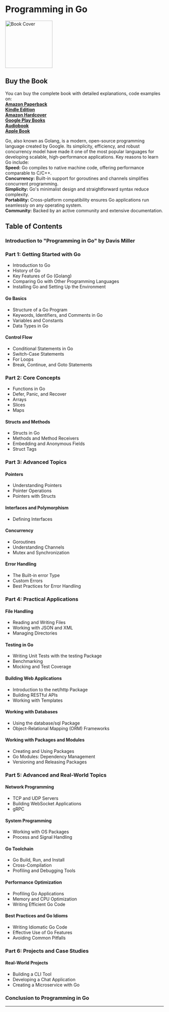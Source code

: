 # Programming in Go

<img src="https://is1-ssl.mzstatic.com/image/thumb/Publication221/v4/f5/dd/75/f5dd75e0-a00b-e7da-ee80-f81a70666c3c/dadce8fe-4345-4ea4-a1be-4bf5566af82c_cover_image.png/626x0w.webp" alt="Book Cover" width="150" />

## Buy the Book

You can buy the complete book with detailed explanations, code examples on:  
**[Amazon Paperback]()**  
**[Kindle Edition]()**  
**[Amazon Hardcover]()**  
**[Google Play Books]()**  
**[Audiobook]()**  
**[Apple Book]()**  

Go, also known as Golang, is a modern, open-source programming language created by Google. Its simplicity, efficiency, and robust concurrency model have made it one of the most popular languages for developing scalable, high-performance applications.
Key reasons to learn Go include:  
**Speed:** Go compiles to native machine code, offering performance comparable to C/C++.  
**Concurrency:** Built-in support for goroutines and channels simplifies concurrent programming.  
**Simplicity:** Go's minimalist design and straightforward syntax reduce complexity.  
**Portability:** Cross-platform compatibility ensures Go applications run seamlessly on any operating system.  
**Community:** Backed by an active community and extensive documentation.  

## Table of Contents

### Introduction to "Programming in Go" by Davis Miller

### Part 1: Getting Started with Go
- Introduction to Go
- History of Go
- Key Features of Go (Golang)
- Comparing Go with Other Programming Languages
- Installing Go and Setting Up the Environment

#### Go Basics
- Structure of a Go Program
- Keywords, Identifiers, and Comments in Go
- Variables and Constants
- Data Types in Go

#### Control Flow
- Conditional Statements in Go
- Switch-Case Statements
- For Loops
- Break, Continue, and Goto Statements

### Part 2: Core Concepts
- Functions in Go
- Defer, Panic, and Recover
- Arrays
- Slices
- Maps

#### Structs and Methods
- Structs in Go
- Methods and Method Receivers
- Embedding and Anonymous Fields
- Struct Tags

### Part 3: Advanced Topics
#### Pointers
- Understanding Pointers
- Pointer Operations
- Pointers with Structs

#### Interfaces and Polymorphism
- Defining Interfaces

#### Concurrency
- Goroutines
- Understanding Channels
- Mutex and Synchronization

#### Error Handling
- The Built-in error Type
- Custom Errors
- Best Practices for Error Handling

### Part 4: Practical Applications
#### File Handling
- Reading and Writing Files
- Working with JSON and XML
- Managing Directories

#### Testing in Go
- Writing Unit Tests with the testing Package
- Benchmarking
- Mocking and Test Coverage

#### Building Web Applications
- Introduction to the net/http Package
- Building RESTful APIs
- Working with Templates

#### Working with Databases
- Using the database/sql Package
- Object-Relational Mapping (ORM) Frameworks

#### Working with Packages and Modules
- Creating and Using Packages
- Go Modules: Dependency Management
- Versioning and Releasing Packages

### Part 5: Advanced and Real-World Topics
#### Network Programming
- TCP and UDP Servers
- Building WebSocket Applications
- gRPC

#### System Programming
- Working with OS Packages
- Process and Signal Handling

#### Go Toolchain
- Go Build, Run, and Install
- Cross-Compilation
- Profiling and Debugging Tools

#### Performance Optimization
- Profiling Go Applications
- Memory and CPU Optimization
- Writing Efficient Go Code

#### Best Practices and Go Idioms
- Writing Idiomatic Go Code
- Effective Use of Go Features
- Avoiding Common Pitfalls

### Part 6: Projects and Case Studies
#### Real-World Projects
- Building a CLI Tool
- Developing a Chat Application
- Creating a Microservice with Go

### Conclusion to Programming in Go

---
